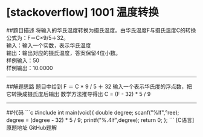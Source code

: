 # [stackoverflow] 1001 温度转换
##题目描述
将输入的华氏温度转换为摄氏温度。由华氏温度F与摄氏温度C的转换公式为：F＝C×9/5＋32。  
输入：输入一个实数，表示华氏温度  
输出：输出对应的摄氏温度，答案保留4位小数。  
样例输入：50  
样例输出：10.0000
<hr>
##解题思路
题目中给到  
F ＝ C * 9 / 5 ＋ 32  
输入一个表示华氏度的浮点数，把它转换成摄氏度后输出  
数学方法推导得出 C = (F - 32) * 5 / 9
<hr>
##代码
```c
#include <stdio.h>
int main(void){
  double degree;
  scanf("%lf",&degree);
  degree = (degree - 32) * 5 / 9;
  printf("%.4lf",degree);
  return 0;
};
```  
[C语言]  
原题地址 <http://oj.noi.cn/oj/#main/show/1001>  
GitHub题解 <https://github.com/cdn2021/noi-oj-solution>  
